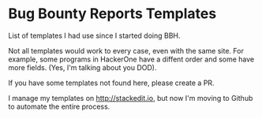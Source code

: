 # Bug Bounty Reports Templates

List of templates I had use since I started doing BBH. 

Not all templates would work to every case, even with the same site. For example, some programs in HackerOne have a diffent order and some have more fields. (Yes, I'm talking about you DOD). 

If you have some templates not found here, please create a PR. 

I manage my templates on http://stackedit.io, but now I'm moving to Github to automate the entire process.

